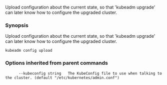 Upload configuration about the current state, so that 'kubeadm upgrade' can later know how to configure the upgraded cluster.

### Synopsis


Upload configuration about the current state, so that 'kubeadm upgrade' can later know how to configure the upgraded cluster.

```
kubeadm config upload
```

### Options inherited from parent commands

```
      --kubeconfig string   The KubeConfig file to use when talking to the cluster. (default "/etc/kubernetes/admin.conf")
```

